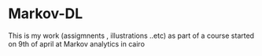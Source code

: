 # Markov-DL

This is my work (assigmnents , illustrations ..etc) as part of a course started on 9th of april at Markov analytics in cairo 
